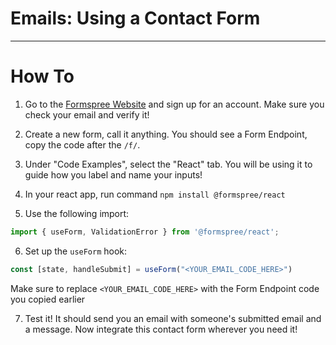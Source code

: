 # Emails: Using a Contact Form
***

# How To

1. Go to the [Formspree Website](https://formspree.io/) and sign up for an account. Make sure you check your email and verify it!

2. Create a new form, call it anything. You should see a Form Endpoint, copy the code after the `/f/`.

3. Under "Code Examples", select the "React" tab. You will be using it to guide how you label and name your inputs! 

4. In your react app, run command `npm install @formspree/react`

5. Use the following import:

```jsx
import { useForm, ValidationError } from '@formspree/react';
```

6. Set up the `useForm` hook:

```jsx
const [state, handleSubmit] = useForm("<YOUR_EMAIL_CODE_HERE>")
```

Make sure to replace `<YOUR_EMAIL_CODE_HERE>` with the Form Endpoint code you copied earlier

7. Test it! It should send you an email with someone's submitted email and a message. Now integrate this contact form wherever you need it!